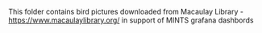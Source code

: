 This folder contains bird pictures downloaded from Macaulay Library - https://www.macaulaylibrary.org/ in support of MINTS grafana dashbords
